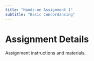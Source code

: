 ```yaml
---
title: "Hands-on Assignment 1"
subtitle: "Basic Concordancing"
---
```


# Assignment Details

Assignment instructions and materials.








